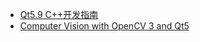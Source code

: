 * [Qt5.9 C++开发指南](Cpp/Qt5DevelopmentGuide/README.md)
* [Computer Vision with OpenCV 3 and Qt5](Cpp/ComputerVisionWithOpenCV3AndQt5/README.md)
